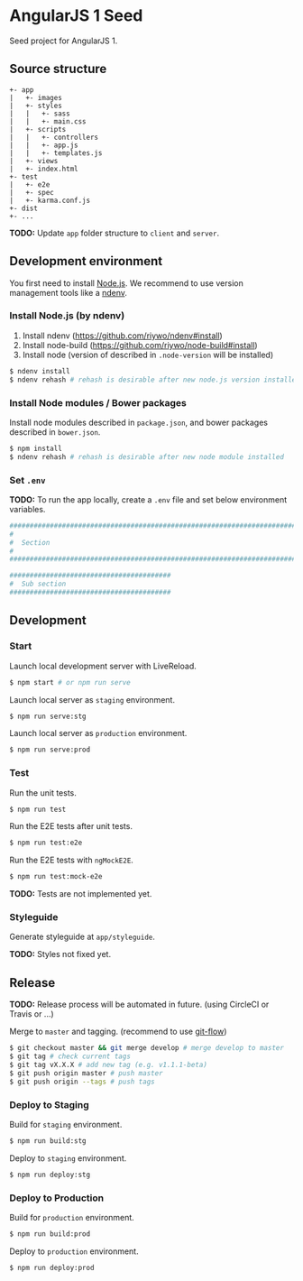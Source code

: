 # AngularJS 1 Seed

Seed project for AngularJS 1.

## Source structure

```
+- app
|   +- images
|   +- styles
|   |   +- sass
|   |   +- main.css
|   +- scripts
|   |   +- controllers
|   |   +- app.js
|   |   +- templates.js
|   +- views
|   +- index.html
+- test
|   +- e2e
|   +- spec
|   +- karma.conf.js
+- dist
+- ...
```

**TODO:** Update `app` folder structure to `client` and `server`.

## Development environment

You first need to install [Node.js](http://nodejs.org/). We recommend to use version management tools like a [ndenv](https://github.com/riywo/ndenv).

### Install Node.js (by ndenv)

1. Install ndenv (https://github.com/riywo/ndenv#install)
2. Install node-build (https://github.com/riywo/node-build#install)
3. Install node (version of described in `.node-version` will be installed)

```sh
$ ndenv install
$ ndenv rehash # rehash is desirable after new node.js version installed
```

### Install Node modules / Bower packages

Install node modules described in `package.json`, and  bower packages described in `bower.json`.

```sh
$ npm install
$ ndenv rehash # rehash is desirable after new node module installed
```

### Set `.env`

**TODO:** To run the app locally, create a `.env` file and set below environment variables.

```sh
################################################################################
#
#  Section
#
################################################################################

########################################
#  Sub section
########################################
```


## Development

### Start

Launch local development server with LiveReload.

```sh
$ npm start # or npm run serve
```

Launch local server as `staging` environment.

```sh
$ npm run serve:stg
```

Launch local server as `production` environment.

```sh
$ npm run serve:prod
```

### Test

Run the unit tests.

```sh
$ npm run test
```

Run the E2E tests after unit tests.

```sh
$ npm run test:e2e
```

Run the E2E tests with `ngMockE2E`.

```sh
$ npm run test:mock-e2e
```

**TODO:** Tests are not implemented yet.

### Styleguide

Generate styleguide at `app/styleguide`.

**TODO:** Styles not fixed yet.

## Release

**TODO:** Release process will be automated in future. (using CircleCI or Travis or ...)

Merge to `master` and tagging. (recommend to use [git-flow](https://github.com/nvie/gitflow))

```sh
$ git checkout master && git merge develop # merge develop to master
$ git tag # check current tags
$ git tag vX.X.X # add new tag (e.g. v1.1.1-beta)
$ git push origin master # push master
$ git push origin --tags # push tags
```

### Deploy to Staging

Build for `staging` environment.

```sh
$ npm run build:stg
```

Deploy to `staging` environment.

```sh
$ npm run deploy:stg
```

### Deploy to Production

Build for `production` environment.

```sh
$ npm run build:prod
```

Deploy to `production` environment.


```sh
$ npm run deploy:prod
```
